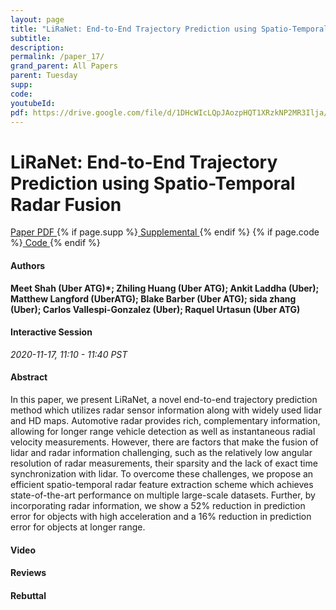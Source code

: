 ```yaml
---
layout: page
title: "LiRaNet: End-to-End Trajectory Prediction using Spatio-Temporal Radar Fusion"
subtitle: 
description:
permalink: /paper_17/
grand_parent: All Papers
parent: Tuesday
supp: 
code: 
youtubeId: 
pdf: https://drive.google.com/file/d/1DHcWIcLQpJAozpHQT1XRzkNP2MR3Ilja/view
---
```


# LiRaNet: End-to-End Trajectory Prediction using Spatio-Temporal Radar Fusion

<a href="https://drive.google.com/file/d/1DHcWIcLQpJAozpHQT1XRzkNP2MR3Ilja/view" target="_blank" rel="noopener noreferrer" class="btn btn-blue"><i class="fa fa-file-text-o" aria-hidden="true"></i> Paper PDF </a> {% if page.supp %}<a href="" target="_blank" rel="noopener noreferrer" class="btn btn-green"><i class="fa fa-file-text-o" aria-hidden="true"></i> Supplemental </a>{% endif %} {% if page.code %}<a href="" target="_blank" rel="noopener noreferrer" class="btn btn-green"><i class="fa fa-github" aria-hidden="true"></i> Code </a>{% endif %} 

#### Authors
**Meet Shah (Uber ATG)*; Zhiling Huang (Uber ATG); Ankit Laddha (Uber); Matthew Langford (UberATG); Blake Barber (Uber ATG); sida zhang (Uber); Carlos Vallespi-Gonzalez (Uber); Raquel Urtasun (Uber ATG)**

#### Interactive Session
*2020-11-17, 11:10 - 11:40 PST*

#### Abstract
In this paper, we present LiRaNet, a novel end-to-end trajectory prediction method which utilizes radar sensor information along with widely used lidar and HD maps. Automotive radar provides rich, complementary information, allowing for longer range vehicle detection as well as instantaneous radial velocity measurements. However, there are factors that make the fusion of lidar and radar information challenging, such as the relatively low angular resolution of radar measurements, their sparsity and the lack of exact time synchronization with lidar. To overcome these challenges, we propose an efficient spatio-temporal radar feature extraction scheme which achieves state-of-the-art performance on multiple large-scale datasets. Further, by incorporating radar information, we show a 52% reduction in prediction error for objects with high acceleration and a 16% reduction in prediction error for objects at longer range.

#### Video 

#### Reviews

#### Rebuttal

